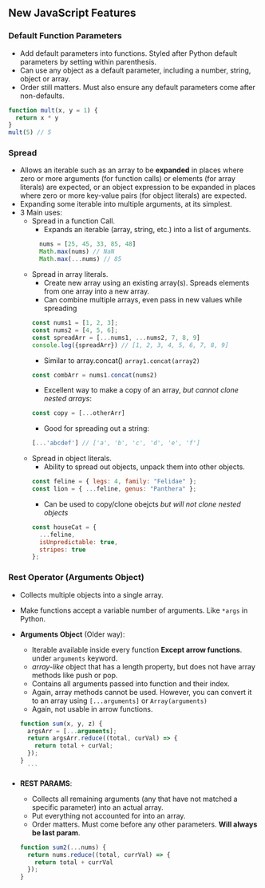 ## New JavaScript Features

### Default Function Parameters
* Add default parameters into functions. Styled after Python default parameters by setting within parenthesis.
* Can use any object as a default parameter, including a number, string, object or array.
* Order still matters. Must also ensure any default parameters come after non-defaults.
```javascript
function mult(x, y = 1) {
  return x * y
}
mult(5) // 5
```
### Spread 
* Allows an iterable such as an array to be **expanded** in places where zero or more arguments (for function calls) or elements (for array literals) are expected, or an object expression to be expanded in places where zero or more key-value pairs (for object literals) are expected.
* Expanding some iterable into multiple arguments, at its simplest. 
* 3 Main uses:
    * Spread in a function Call.
        * Expands an iterable (array, string, etc.) into a list of arguments.
        ```javascript
          nums = [25, 45, 33, 85, 48]
          Math.max(nums) // NaN
          Math.max(...nums) // 85
        ```
    * Spread in array literals.
        * Create new array using an existing array(s). Spreads elements from one array into a new array.
        * Can combine multiple arrays, even pass in new values while spreading
        ```javascript
        const nums1 = [1, 2, 3];
        const nums2 = [4, 5, 6];
        const spreadArr = [...nums1, ...nums2, 7, 8, 9]
        console.log({spreadArr}) // [1, 2, 3, 4, 5, 6, 7, 8, 9]
        ```
        * Similar to array.concat() `array1.concat(array2)`
        ```javascript
        const combArr = nums1.concat(nums2)
        ```
        * Excellent way to make a copy of an array, *but cannot clone nested arrays*:
        ```javascript
        const copy = [...otherArr]
        ```
        * Good for spreading out a string: 
        ```javascript
        [...'abcdef'] // ['a', 'b', 'c', 'd', 'e', 'f']
        ```
    * Spread in object literals.
        * Ability to spread out objects, unpack them into other objects.
        ```javascript
        const feline = { legs: 4, family: "Felidae" };
        const lion = { ...feline, genus: "Panthera" };
        ```
        * Can be used to copy/clone obejcts *but will not clone nested objects*
        ```javascript
        const houseCat = {
          ...feline,
          isUnpredictable: true,
          stripes: true
        };
        ```

### Rest Operator (Arguments Object)
* Collects multiple objects into a single array.
* Make functions accept a variable number of arguments. Like `*args` in Python.

* **Arguments Object** (Older way):
    * Iterable available inside every function **Except arrow functions**. under `arguments` keyword.
    * *array-like* object that has a length property, but does not have array methods like push or pop. 
    * Contains all arguments passed into function and their index.
    * Again, array methods cannot be used. However, you can convert it to an array using `[...arguments]` or `Array(arguments)`
    * Again, not usable in arrow functions.
    ```javascript
    function sum(x, y, z) {
      argsArr = [...arguments];
      return argsArr.reduce((total, curVal) => {
        return total + curVal;
      });
    }
      ```

* **REST PARAMS**:
    * Collects all remaining arguments (any that have not matched a specific parameter) into an actual array.
    * Put everything not accounted for into an array. 
    * Order matters. Must come before any other parameters. **Will always be last param**.
    ```javascript
    function sum2(...nums) {
      return nums.reduce((total, currVal) => {
        return total + currVal
      });
    }
    ```
    